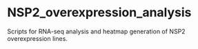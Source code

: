 # NSP2_overexpression_analysis
Scripts for RNA-seq analysis and heatmap generation of NSP2 overexpression lines.
